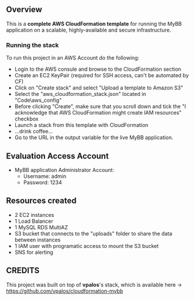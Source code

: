 ## Overview

This is a **complete AWS CloudFormation template** for running the MyBB application on a scalable, highly-available and secure infrastructure.

### Running the stack

To run this project in an AWS Account do the following:

- Login to the AWS consule and browse to the CloudFormation section
- Create an EC2 KeyPair (required for SSH access, can't be automated by CF)
- Click on "Create stack" and select "Upload a template to Amazon S3"
- Select the "aws_cloudformation_stack.json" located in "Code\aws_config"
- Before clicking "Create", make sure that you scroll down and tick the "I acknowledge that AWS CloudFormation might create IAM resources" checkbox
- Launch a stack from this template with CloudFormation
- ...drink coffee...
- Go to the URL in the output variable for the live MyBB application.

## Evaluation Access Account

- MyBB application Administrator Account:
    - Username: admin
    - Password: 1234

## Resources created
- 2 EC2 instances
- 1 Load Balancer
- 1 MySQL RDS MultiAZ
- S3 bucket that connects to the "uploads" folder to share the data between instances
- 1 IAM user with programatic access to mount the S3 bucket
- SNS for alerting


## CREDITS
This project was built on top of  **vpalos**'s stack, which is available here -> https://github.com/vpalos/cloudformation-mybb
